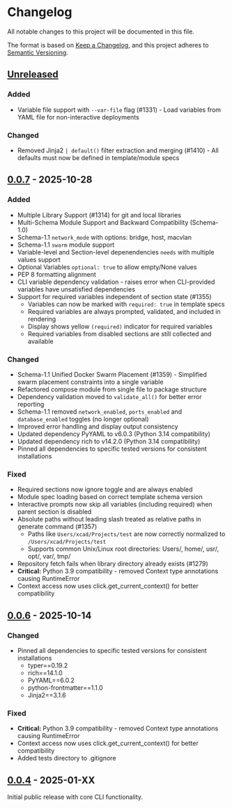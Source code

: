 # Changelog

All notable changes to this project will be documented in this file.

The format is based on [Keep a Changelog](https://keepachangelog.com/en/1.1.0/),
and this project adheres to [Semantic Versioning](https://semver.org/spec/v2.0.0.html).

## [Unreleased]

### Added
- Variable file support with `--var-file` flag (#1331) - Load variables from YAML file for non-interactive deployments

### Changed
- Removed Jinja2 `| default()` filter extraction and merging (#1410) - All defaults must now be defined in template/module specs

## [0.0.7] - 2025-10-28

### Added
- Multiple Library Support (#1314) for git and local libraries
- Multi-Schema Module Support and Backward Compatibility (Schema-1.0)
- Schema-1.1 `network_mode` with options: bridge, host, macvlan
- Schema-1.1 `swarm` module support
- Variable-level and Section-level depenendencies `needs` with multiple values support
- Optional Variables `optional: true` to allow empty/None values
- PEP 8 formatting alignment
- CLI variable dependency validation - raises error when CLI-provided variables have unsatisfied dependencies
- Support for required variables independent of section state (#1355)
  - Variables can now be marked with `required: true` in template specs
  - Required variables are always prompted, validated, and included in rendering
  - Display shows yellow `(required)` indicator for required variables
  - Required variables from disabled sections are still collected and available

### Changed
- Schema-1.1 Unified Docker Swarm Placement (#1359) - Simplified swarm placement constraints into a single variable
- Refactored compose module from single file to package structure
- Dependency validation moved to `validate_all()` for better error reporting
- Schema-1.1 removed `network_enabled`, `ports_enabled` and `database_enabled` toggles (no longer optional)
- Improved error handling and display output consistency
- Updated dependency PyYAML to v6.0.3 (Python 3.14 compatibility)
- Updated dependency rich to v14.2.0 (Python 3.14 compatibility)
- Pinned all dependencies to specific tested versions for consistent installations

### Fixed
- Required sections now ignore toggle and are always enabled
- Module spec loading based on correct template schema version
- Interactive prompts now skip all variables (including required) when parent section is disabled
- Absolute paths without leading slash treated as relative paths in generate command (#1357)
  - Paths like `Users/xcad/Projects/test` are now correctly normalized to `/Users/xcad/Projects/test`
  - Supports common Unix/Linux root directories: Users/, home/, usr/, opt/, var/, tmp/
- Repository fetch fails when library directory already exists (#1279)
- **Critical:** Python 3.9 compatibility - removed Context type annotations causing RuntimeError
- Context access now uses click.get_current_context() for better compatibility

## [0.0.6] - 2025-10-14

### Changed
- Pinned all dependencies to specific tested versions for consistent installations
  - typer==0.19.2
  - rich==14.1.0
  - PyYAML==6.0.2
  - python-frontmatter==1.1.0
  - Jinja2==3.1.6

### Fixed
- **Critical:** Python 3.9 compatibility - removed Context type annotations causing RuntimeError
- Context access now uses click.get_current_context() for better compatibility
- Added tests directory to .gitignore

## [0.0.4] - 2025-01-XX

Initial public release with core CLI functionality.

[unreleased]: https://github.com/christianlempa/boilerplates/compare/v0.0.7...HEAD
[0.0.7]: https://github.com/christianlempa/boilerplates/compare/v0.0.6...v0.0.7
[0.0.6]: https://github.com/christianlempa/boilerplates/releases/tag/v0.0.6
[0.0.4]: https://github.com/christianlempa/boilerplates/releases/tag/v0.0.4
